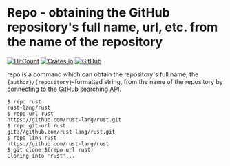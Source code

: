 # Repo - obtaining the GitHub repository's full name, url, etc. from the name of the repository
[![HitCount](http://hits.dwyl.com/takagiy/repo_cmd.svg)](http://hits.dwyl.com/takagiy/repo_cmd)
[![Crates.io](https://img.shields.io/crates/v/repo_cmd)](https://crates.io/crates/repo_cmd)
[![GitHub](https://img.shields.io/github/license/takagiy/repo_cmd)](https://github.com/takagiy/repo_cmd/LICENSE)

repo is a command which can obtain the repository's full name; the `{author}/{repository}`-formatted string, from the name of the repository by connecting to the [GitHub searching API](https://developer.github.com/v3/search/).

```console
$ repo rust
rust-lang/rust
$ repo url rust
https://github.com/rust-lang/rust.git
$ repo git-url rust
git://github.com/rust-lang/rust.git
$ repo link rust
https://github.com/rust-lang/rust
$ git clone $(repo url rust)
Cloning into 'rust'...
```
